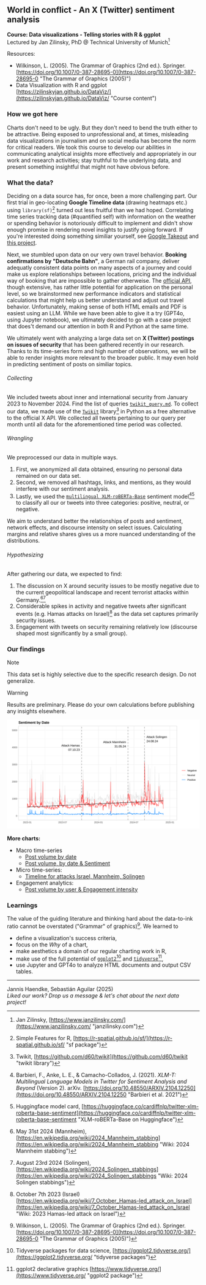 ## World in conflict - An X (Twitter) sentiment analysis
**Course: Data visualizations - Telling stories with R & ggplot**<br />
Lectured by Jan Zilinsky, PhD @ Technical University of Munich[^1]

Resources:
- Wilkinson, L. (2005). The Grammar of Graphics (2nd ed.). Springer. [https://doi.org/10.1007/0-387-28695-0](https://doi.org/10.1007/0-387-28695-0 "The Grammar of Graphics (2005)")
- Data Visualization with R and ggplot [https://zilinskyjan.github.io/DataViz/](https://zilinskyjan.github.io/DataViz/ "Course content")


### How we got here

Charts don't need to be ugly. But they don't need to bend the truth either to be attractive. Being exposed to unprofessional and, at times, misleading data visualizations in journalism and on social media has become the norm for critical readers. We took this course to develop our abilities in communicating analytical insights more effectively and appropriately in our work and research activities; stay truthful to the underlying data, and present something insightful that might not have obvious before.

### What the data?

Deciding on a data source has, for once, been a more challenging part. Our first trial in geo-locating **Google Timeline data** (drawing heatmaps etc.) using `library(sf)`[^2] turned out less fruitful than we had hoped. Correlating time series tracking data (#quantified self) with information on the weather or spending behavior is notoriously difficult to implement and didn't show enough promise in rendering novel insights to justify going forward. If you're interested doing something similiar yourself, see [Google Takeout](https://takeout.google.com/settings/takeout "Google Takeout") and [this project](https://github.com/kurupted/google-maps-timeline-viewer "google-maps-timeline-viewer").

Next, we stumbled upon data on our very own travel behavior. **Booking confirmations by "Deutsche Bahn"**, a German rail company, deliver adequatly consistent data points on many aspects of a journey and could make us explore relationships between locations, pricing and the individual way of booking that are impossible to gather otherweise. The [official API](https://developers.deutschebahn.com/ "DB API Marketplace"), though extensive, has rather little potential for application on the personal level, so we brainstormed new performance indicators and statistical calculations that might help us better understand and adjust out travel behavior. Unfortunately, making sense of both HTML emails and PDF is easiest using an LLM. While we have been able to give it a try (GPT4o, using Jupyter notebook), we ultimately decided to go with a case project that does't demand our attention in both R and Python at the same time.  

We ultimately went with analyzing a large data set on **X (Twitter) postings on issues of security** that has been gathered recently in our research. Thanks to its time-series form and high number of observations, we will be able to render insights more relevant to the broader public. It may even hold in predicting sentiment of posts on similiar topics.

###### Collecting

We included tweets about inner and international security from January 2023 to November 2024. Find the list of queries [`twikit_query.md`](twikit_query.md "twikit_query.md"). To collect our data, we made use of the [`Twikit`](https://github.com/d60/twikit "Twikit API Scraper") library[^3] in Python as a free alternative to the official X API. We collected all tweets pertaining to our query per month until all data for the aforementioned time period was collected.

###### Wrangling

We preprocessed our data in multiple ways. 
1. First, we anonymized all data obtained, ensuring no personal data remained on our data set. 
2. Second, we removed all hashtags, links, and mentions, as they would interfere with our sentiment analysis. 
3. Lastly, we used the [`multilingual XLM-roBERTa-Base`](https://huggingface.co/cardiffnlp/twitter-xlm-roberta-base-sentiment "XLM-roBERTa-Base on Huggingface") sentiment model[^4][^5] to classify all our or tweets into three categories: positive, neutral, or negative.

We aim to understand better the relationships of posts and sentiment, network effects, and discourse intensity on select issues. Calculating margins and relative shares gives us a more nuanced understanding of the distributions.

###### Hypothesizing

After gathering our data, we expected to find:

1. The discussion on X around security issues to be mostly negative due to the current geopolitical landscape and recent terrorist attacks within Germany.[^6][^7]
2. Considerable spikes in activity and negative tweets after significant events (e.g. Hamas attacks on Israel)[^8] as the data set captures primarily security issues. 
3. Engagement with tweets on security remaining relatively low (discourse shaped most significantly by a small group).

### Our findings

> [!NOTE]
> This data set is highly selective due to the specific research design. Do not generalize.

> [!WARNING]
> Results are preliminary. Please do your own calculations before publishing any insights elsewhere.

![alt text](/chart1/pvolsentimentline.svg "Post volume, by positive & negative sentiment")

**More charts:**
- Macro time-series
  - [Post volume by date](/chart1/chart1.md)
  - [Post volume, by date & Sentiment](/chart1/chart1.md)
- Micro time-series:
  - [Timeline for attacks Israel, Mannheim, Solingen](/chart2/chart2.md)
- Engagement analytics:
  - [Post volume by user & Engagement intensity](/chart3/chart3.md)

### Learnings

The value of the guiding literature and thinking hard about the data-to-ink ratio cannot be overstated ("Grammar" of graphics)[^9]. We learned to
- define a visualization's success criteria,
- focus on the *Why* of a chart,
- make aesthetics a domain of our regular charting work in R,
- make use of the full potential of [`ggplot2`](https://ggplot2.tidyverse.org/ "ggplot2 package")[^10] and [`tidyverse`](https://www.tidyverse.org/ "tidyverse.org")[^11],
- use Jupyter and GPT4o to analyze HTML documents and output CSV tables.

--- 
Jannis Haendke, Sebastián Aguilar (2025)<br />
*Liked our work? Drop us a message & let's chat about the next data project!*

[^1]: Jan Zilinsky, [https://www.janzilinsky.com/](https://www.janzilinsky.com/ "janzilinsky.com")

[^2]: Simple Features for R, [https://r-spatial.github.io/sf/](https://r-spatial.github.io/sf/ "sf package")

[^3]: Twikit, [https://github.com/d60/twikit](https://github.com/d60/twikit "twikit library")

[^4]: Barbieri, F., Anke, L. E., & Camacho-Collados, J. (2021). *XLM-T: Multilingual Language Models in Twitter for Sentiment Analysis and Beyond* (Version 2). arXiv. [https://doi.org/10.48550/ARXIV.2104.12250](https://doi.org/10.48550/ARXIV.2104.12250 "Barbieri et al. 2021")

[^5]: Huggingface model card, [https://huggingface.co/cardiffnlp/twitter-xlm-roberta-base-sentiment](https://huggingface.co/cardiffnlp/twitter-xlm-roberta-base-sentiment "XLM-roBERTa-Base on Huggingface")

[^6]: May 31st 2024 (Mannheim), [https://en.wikipedia.org/wiki/2024_Mannheim_stabbing](https://en.wikipedia.org/wiki/2024_Mannheim_stabbing "Wiki: 2024 Mannheim stabbing")

[^7]: August 23rd 2024 (Solingen), [https://en.wikipedia.org/wiki/2024_Solingen_stabbings](https://en.wikipedia.org/wiki/2024_Solingen_stabbings "Wiki: 2024 Solingen stabbings")

[^8]: October 7th 2023 (Israel) [https://en.wikipedia.org/wiki/7_October_Hamas-led_attack_on_Israel](https://en.wikipedia.org/wiki/7_October_Hamas-led_attack_on_Israel "Wiki: 2023 Hamas-led attack on Israel")

[^9]: Wilkinson, L. (2005). The Grammar of Graphics (2nd ed.). Springer. [https://doi.org/10.1007/0-387-28695-0](https://doi.org/10.1007/0-387-28695-0 "The Grammar of Graphics (2005)")

[^10]: Tidyverse packages for data science, [https://ggplot2.tidyverse.org/](https://ggplot2.tidyverse.org/ "tidyverse packages")

[^11]: ggplot2 declarative graphics [https://www.tidyverse.org/](https://www.tidyverse.org/ "ggplot2 package")
